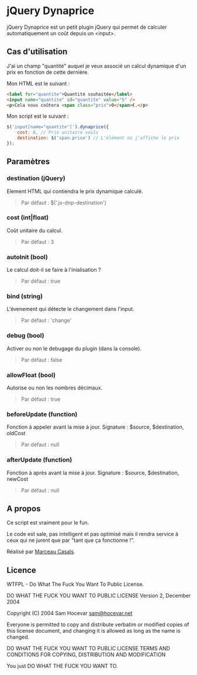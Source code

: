 # jQuery Dynaprice

jQuery Dynaprice est un petit plugin jQuery qui permet de calculer automatiquement un coût depuis un \<input\>.

## Cas d'utilisation

J'ai un champ "quantité" auquel je veux associé un calcul dynamique d'un prix en fonction de cette dernière.

Mon HTML est le suivant :

```html
<label for="quantite">Quantité souhaitée</label>
<input name="quantite" id="quantite" value="5" />
<p>Cela vous coûtera <span class="prix">0</span>€.</p>
```

Mon script est le suivant :

```javascript
$('input[name="quantite"]').dynaprice({
    cost: 8, // Prix unitaire voulu
    destination: $('span.price') // L'élément où j'affiche le prix
});
```

## Paramètres

### destination (jQuery)
Element HTML qui contiendra le prix dynamique calculé.
> Par défaut : $('.js-dnp-destination')

### cost (int|float)
Coût unitaire du calcul.
> Par défaut : 3

### autoInit (bool)
Le calcul doit-il se faire à l'inialisation ?
> Par défaut : true

### bind (string)
L'évenement qui détecte le changement dans l'input.
> Par défaut : 'change'

### debug (bool)
Activer ou non le debugage du plugin (dans la console).
> Par défaut : false

### allowFloat (bool)
Autorise ou non les nombres décimaux.
> Par défaut : true

### beforeUpdate (function)
Fonction à appeler avant la mise à jour. Signature : $source, $destination, oldCost
> Par défaut : null

### afterUpdate (function)
Fonction à après avant la mise à jour. Signature : $source, $destination, newCost
> Par défaut : null

## A propos

Ce script est vraiment pour le fun.

Le code est sale, pas intelligent et pas optimisé mais il rendra service à ceux qui ne jurent que par "tant que ça fonctionne !".

Réalisé par [Marceau Casals].

## Licence

WTFPL - Do What The Fuck You Want To Public License.

DO WHAT THE FUCK YOU WANT TO PUBLIC LICENSE Version 2, December 2004

Copyright (C) 2004 Sam Hocevar sam@hocevar.net

Everyone is permitted to copy and distribute verbatim or modified copies of this license document, and changing it is allowed as long as the name is changed.

DO WHAT THE FUCK YOU WANT TO PUBLIC LICENSE TERMS AND CONDITIONS FOR COPYING, DISTRIBUTION AND MODIFICATION

You just DO WHAT THE FUCK YOU WANT TO.

[Marceau Casals]: <https://marceau.casals.fr>